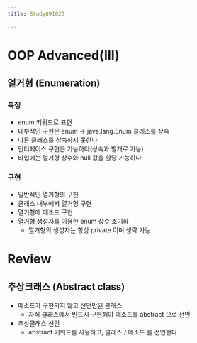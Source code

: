 ```yaml
---
title: Study091020

---
```


# OOP Advanced(III)

## 열거형 (Enumeration)

### 특징
* enum 키워드로 표현 
* 내부적인 구현은 enum -> java.lang.Enum 클래스를 상속
* 다른 클래스를 상속하지 못한다
* 인터페이스 구현은 가능하다(상속과 별개로 가능)
* 타입에는 열거형 상수와 null 값을 할당 가능하다 

### 구현
* 일반적인 열거형의 구현
* 클래스 내부에서 열거형 구현 
* 열거형에 메소드 구현 
* 열거형 생성자를 이용한 enum 상수 초기화
    * 열거형의 생성자는 항상 private 이며 생략 가능 
    
# Review

## 추상크래스 (Abstract class)    
* 메소드가 구현되지 않고 선언만된 클래스 
    * 자식 클래스에서 반드시 구현해야 메소드를 abstract 으로 선언 
* 추상클래스 선언
    * abstract 키워드를 사용하고, 클래스 / 메소드 를 선언한다     